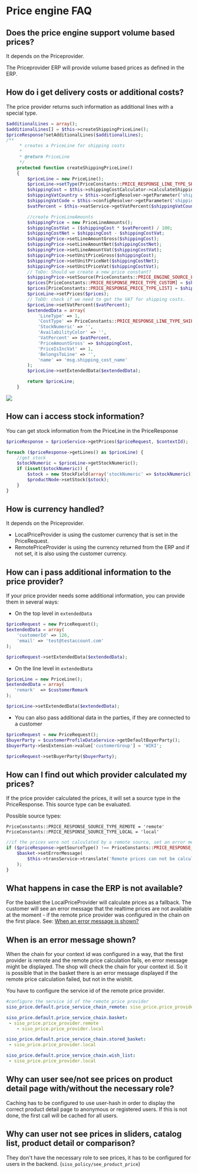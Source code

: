 # Price engine FAQ

## Does the price engine support volume based prices?

It depends on the Priceprovider.

The Priceprovider ERP will provide volume based prices as defined in the ERP.

## How do i get delivery costs or additional costs?

The price provider returns such information as additional lines with a special type.

``` php
$additionalLines = array();
$additionalLines[] = $this->createShippingPriceLine();
$priceResponse?setAdditionalLines($additionalLines);
/**
     * creates a PriceLine for shipping costs
     *
     * @return PriceLine
     */
    protected function createShippingPriceLine()
    {
        $priceLine = new PriceLine();
        $priceLine->setType(PriceConstants::PRICE_RESPONSE_LINE_TYPE_SHIPPING);
        $shippingCost = $this->shippingCostCalculator->calculateShipping();
        $shippingVatCountry = $this->configResolver->getParameter('shipping_vat_country', 'siso_core');
        $shippingVatCode = $this->configResolver->getParameter('shipping_vat_code', 'siso_core');
        $vatPercent = $this->vatService->getVatPercent($shippingVatCountry, $shippingVatCode);

        //create PriceLineAmounts
        $shippingPrice = new PriceLineAmounts();
        $shippingCostVat = ($shippingCost * $vatPercent) / 100;
        $shippingCostNet = $shippingCost - $shippingCostVat;
        $shippingPrice->setLineAmountGross($shippingCost);
        $shippingPrice->setLineAmountNet($shippingCostNet);
        $shippingPrice->setLineAmountVat($shippingCostVat);
        $shippingPrice->setUnitPriceGross($shippingCost);
        $shippingPrice->setUnitPriceNet($shippingCostNet);
        $shippingPrice->setUnitPriceVat($shippingCostVat);
        // ToDo: Should we create a new price constant?
        $shippingPrice->setSource(PriceConstants::PRICE_ENGINE_SOURCE_LOCAL);
        $prices[PriceConstants::PRICE_RESPONSE_PRICE_TYPE_CUSTOM] = $shippingPrice;
        $prices[PriceConstants::PRICE_RESPONSE_PRICE_TYPE_LIST] = $shippingPrice;
        $priceLine->setPrices($prices);
        // ToDO: check if we need to get the VAT for shipping costs.
        $priceLine->setVatPercent($vatPercent);
        $extendedData = array(
            'LineType' => 1,
            'CostType' => PriceConstants::PRICE_RESPONSE_LINE_TYPE_SHIPPING,
            'StockNumeric' => '',
            'AvailabilityColor' => '',
            'VatPercent' => $vatPercent,
            'PriceAmountGross' => $shippingCost,
            'PriceIsIncVat' => 1,
            'BelongsToLine' => '',
            'name' => 'msg.shipping_cost_name'
        );
        $priceLine->setExtendedData($extendedData);

        return $priceLine;
    }
```

![](../img/price_engine_1.png)

## How can i access stock information?

You can get stock information from the PriceLine in the PriceResponse

``` php
$priceResponse = $priceService->getPrices($priceRequest, $contextId);

foreach ($priceResponse->getLines() as $priceLine) {
    //get stock
    $stockNumeric = $priceLine->getStockNumeric();
    if (isset($stockNumeric)) {
        $stock = new StockField(array('stockNumeric' => $stockNumeric));
        $productNode->setStock($stock);
    }
}
```

## How is currency handled?

It depends on the Priceprovider.

- LocalPriceProvider is using the customer currency that is set in the PriceRequest.
- RemotePriceProvider is using the currency returned from the ERP and if not set, it is also using the customer currency.

## How can i pass additional information to the price provider?

If your price provider needs some additional information, you can provide them in several ways:

- On the top level in `extendedData`

``` php
$priceRequest = new PriceRequest();
$extendedData = array(
    'customerId' => 126,
    'email' => 'test@testaccount.com'
);

$priceRequest->setExtendedData($extendedData);
```

- On the line level in `extendedData`

``` php
$priceLine = new PriceLine();
$extendedData = array(
   'remark'  => $customerRemark
);

$priceLine->setExtendedData($extendedData);
```

- You can also pass additional data in the parties, if they are connected to a customer

``` php
$priceRequest = new PriceRequest();
$buyerParty = $customerProfileDataService->getDefaultBuyerParty();
$buyerParty->SesExtension->value['customerGroup'] = 'WIKI';

$priceRequest->setBuyerParty($buyerParty);
```

## How can I find out which provider calculated my prices?

If the price provider calculated the prices, it will set a source type in the PriceResponse. This source type can be evaluated.

Possible source types:

```
PriceConstants::PRICE_RESPONSE_SOURCE_TYPE_REMOTE = 'remote'
PriceConstants::PRICE_RESPONSE_SOURCE_TYPE_LOCAL = 'local'
```

``` php
//if the prices were not calculated by a remote source, set an error message in the basket
if ($priceResponse->getSourceType() !== PriceConstants::PRICE_RESPONSE_SOURCE_TYPE_REMOTE) {
    $basket->setErrorMessage(
        $this->transService->translate('Remote prices can not be calculated!')
    );
}
```

## What happens in case the ERP is not available?

For the basket the LocalPriceProvider will calculate prices as a fallback. The customer will see an error message that the realtime prices are not available at the moment - if the remote price provider was configured in the chain on the first place. See: [When an error message is shown?](#PriceEngine-FAQ-error_message)

## When is an error message shown?

When the chain for your context id was configured in a way, that the first provider is remote and the remote price calculation fails, en error message might be displayed. The shop will check the chain for your context id. So it is possible that in the basket there is an error message displayed if the remote price calculation failed, but not in the wishlit.

You have to configure the service id of the remote price provider.

``` yaml
#configure the service id of the remote price provider
siso_price.default.price_service_chain_remote: siso_price.price_provider.remote

siso_price.default.price_service_chain.basket:
 - siso_price.price_provider.remote
    - siso_price.price_provider.local

siso_price.default.price_service_chain.stored_basket:
 - siso_price.price_provider.local

siso_price.default.price_service_chain.wish_list:
 - siso_price.price_provider.local
```

## Why can user see/not see prices on product detail page with/without the necessary role?

Caching has to be configured to use user-hash in order to display the correct product detail page to anonymous or registered users. If this is not done, the first call will be cached for all users.

## Why can user not see prices in sliders, catalog list, product detail or comparison?

They don't have the necessary role to see prices, it has to be configured for users in the backend. (`siso_policy/see_product_price`)

